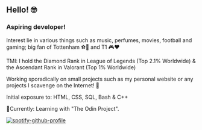 ## Hello! :nerd_face:

### Aspiring developer! 
Interest lie in various things such as music, perfumes, movies, football and gaming; big fan of Tottenham ⚽🤍 and T1 🎮❤️

TMI: I hold the Diamond Rank in League of Legends (Top 2.1% Worldwide) & the Ascendant Rank in Valorant (Top 1% Worldwide)


Working sporadically on small projects such as my personal website or any projects I scavenge on the Internet! :frog:	

Initial exposure to: HTML, CSS, SQL, Bash & C++


📍Currently: Learning with "The Odin Project". 


[![spotify-github-profile](https://spotify-github-profile.vercel.app/api/view?uid=hoang-khang.le&cover_image=true&theme=novatorem&bar_color=53b14f&bar_color_cover=true)](https://github.com/kittinan/spotify-github-profile)
